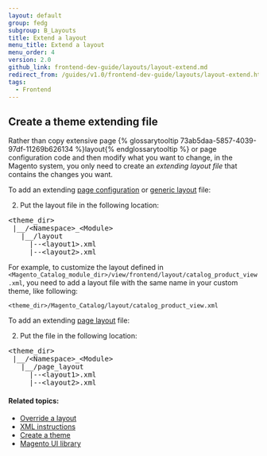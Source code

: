```yaml
---
layout: default
group: fedg
subgroup: B_Layouts
title: Extend a layout
menu_title: Extend a layout
menu_order: 4
version: 2.0
github_link: frontend-dev-guide/layouts/layout-extend.md
redirect_from: /guides/v1.0/frontend-dev-guide/layouts/layout-extend.html
tags:
  - Frontend
---
```


<h2 id="fedg_layout_extend_merge">Create a theme extending file</h2>


Rather than copy extensive page {% glossarytooltip 73ab5daa-5857-4039-97df-11269b626134 %}layout{% endglossarytooltip %} or page configuration code and then modify what you want to change, in the Magento system, you only need to create an *extending layout file* that contains the changes you want. 


To add an extending <a href="{{page.baseurl}}frontend-dev-guide/layouts/layout-types.html#layout-types-conf" target="_blank">page configuration</a> or <a href="{{page.baseurl}}frontend-dev-guide/layouts/layout-types.html#layout-types-gen" target="_blank">generic layout</a> file:

2.	Put the layout file in the following location:
<pre>
&lt;theme_dir&gt;
&nbsp;|__/&lt;Namespace&gt;_&lt;Module&gt;
&nbsp;&nbsp;&nbsp;|__/layout
&nbsp;&nbsp;&nbsp;&nbsp;&nbsp;|--&lt;layout1&gt;.xml
&nbsp;&nbsp;&nbsp;&nbsp;&nbsp;|--&lt;layout2&gt;.xml
</pre>

For example, to customize the layout defined in `<Magento_Catalog_module_dir>/view/frontend/layout/catalog_product_view.xml`, you need to add a layout file with the same name in your custom theme, like following:

<code>&lt;theme_dir&gt;/Magento_Catalog/layout/catalog_product_view.xml</code>

To add an extending <a href="{{page.baseurl}}frontend-dev-guide/layouts/layout-types.html#layout-types-page" target="_blank">page layout</a> file:

2.	Put the file in the following location:
<pre>
&lt;theme_dir&gt;
&nbsp;|__/&lt;Namespace&gt;_&lt;Module&gt;
&nbsp;&nbsp;&nbsp;|__/page_layout
&nbsp;&nbsp;&nbsp;&nbsp;&nbsp;|--&lt;layout1&gt;.xml
&nbsp;&nbsp;&nbsp;&nbsp;&nbsp;|--&lt;layout2&gt;.xml
</pre>

<!--

<h2 id="fedg_layout_extend_merge">Processing extending layouts</h2>

Magento merges layout files as follows:

1. For each layout file in the list:
	1. Loads layout handle declaration and layout instructions.
	2. Appends to the result in the following format:

<pre>
&lt;layouts&nbsp;xmlns:xsi=&quot;http://www.w3.org/2001/XMLSchema-instance&quot;&gt;
&nbsp;&nbsp;&nbsp;&nbsp;&lt;handle&nbsp;id=&quot;checkout_cart_index&quot;&nbsp;label=&quot;Shopping&nbsp;Cart&quot;&nbsp;type=&quot;page&quot;&nbsp;parent=&quot;default&quot;&gt;
&nbsp;&nbsp;&nbsp;&nbsp;&nbsp;&nbsp;&nbsp;&nbsp;&lt;!--&nbsp;Layout&nbsp;instructions&nbsp;from&nbsp;checkout_cart_index.xml&nbsp;--&gt;
&nbsp;&nbsp;&nbsp;&nbsp;&lt;/handle&gt;
&nbsp;&nbsp;&nbsp;&nbsp;&lt;handle&nbsp;id=&quot;checkout_onepage_index&quot;&nbsp;label=&quot;One&nbsp;Page&nbsp;Checkout&quot;&nbsp;type=&quot;page&quot;&nbsp;parent=&quot;default&quot;&gt;
&nbsp;&nbsp;&nbsp;&nbsp;&nbsp;&nbsp;&nbsp;&nbsp;&lt;!--&nbsp;Layout&nbsp;instructions&nbsp;from&nbsp;checkout_onepage_index.xml&nbsp;--&gt;
&nbsp;&nbsp;&nbsp;&nbsp;&lt;/handle&gt;
&nbsp;&nbsp;&nbsp;&nbsp;&lt;!--&nbsp;...&nbsp;--&gt;
&lt;/layouts&gt;
</pre>
Where a `handle ID` is defined by the name of the corresponding layout file, and handle attributes are defined by the attributes of the root layout node of this layout file.

2. Replaces the base {% glossarytooltip a05c59d3-77b9-47d0-92a1-2cbffe3f8622 %}URL{% endglossarytooltip %} placeholders in the result. -->


#### Related topics:

*	<a href="{{page.baseurl}}frontend-dev-guide/layouts/layout-override.html" target="_blank">Override a layout</a>
*	<a href="{{page.baseurl}}frontend-dev-guide/layouts/xml-instructions.html" target="_blank">XML instructions</a>
*	<a href="{{page.baseurl}}frontend-dev-guide/themes/theme-create.html" target="_blank">Create a theme</a>
*	<a href="{{page.baseurl}}frontend-dev-guide/css-topics/theme-ui-lib.html" target="_blank">Magento UI library</a>

